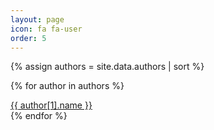 ```yaml
---
layout: page
icon: fa fa-user
order: 5
---
```


<div id="authors" class="d-flex flex-wrap mx-xl-2">
  {% assign authors = site.data.authors | sort %}
  
  {% for author in authors %}
    <div>
      <a class="tag" href="{{ '/authors/' | append: author[0] | relative_url }}">
        {{ author[1].name }}
      </a>
    </div>
  {% endfor %}
</div>
